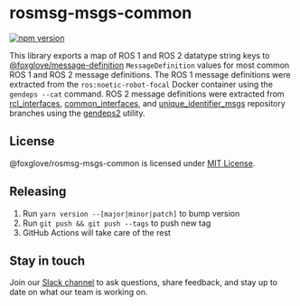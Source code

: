 # rosmsg-msgs-common

[![npm version](https://img.shields.io/npm/v/@foxglove/rosmsg-msgs-common.svg?style=flat)](https://www.npmjs.com/package/@foxglove/rosmsg-msgs-common)

This library exports a map of ROS 1 and ROS 2 datatype string keys to [@foxglove/message-definition](https://github.com/foxglove/message-definition) `MessageDefinition` values for most common ROS 1 and ROS 2 message definitions. The ROS 1 message definitions were extracted from the `ros:noetic-robot-focal` Docker container using the `gendeps --cat` command. ROS 2 message definitions were extracted from [rcl_interfaces](https://github.com/ros2/rcl_interfaces), [common_interfaces](https://github.com/ros2/common_interfaces), and [unique_identifier_msgs](https://github.com/ros2/unique_identifier_msgs) repository branches using the [gendeps2](https://github.com/foxglove/rosmsg/blob/main/src/gendeps2.ts) utility.

## License

@foxglove/rosmsg-msgs-common is licensed under [MIT License](https://opensource.org/licenses/MIT).

## Releasing

1. Run `yarn version --[major|minor|patch]` to bump version
2. Run `git push && git push --tags` to push new tag
3. GitHub Actions will take care of the rest

## Stay in touch

Join our [Slack channel](https://foxglove.dev/join-slack) to ask questions, share feedback, and stay up to date on what our team is working on.
